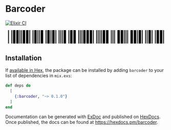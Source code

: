 # Barcoder

[![Elixir CI](https://github.com/alekpopovic/barcoder/actions/workflows/elixir.yml/badge.svg)](https://github.com/alekpopovic/barcoder/actions/workflows/elixir.yml)

![screenshot](barcode.svg)

## Installation

If [available in Hex](https://hex.pm/docs/publish), the package can be installed
by adding `barcoder` to your list of dependencies in `mix.exs`:

```elixir
def deps do
  [
    {:barcoder, "~> 0.1.0"}
  ]
end
```

Documentation can be generated with [ExDoc](https://github.com/elixir-lang/ex_doc)
and published on [HexDocs](https://hexdocs.pm). Once published, the docs can
be found at <https://hexdocs.pm/barcoder>.

